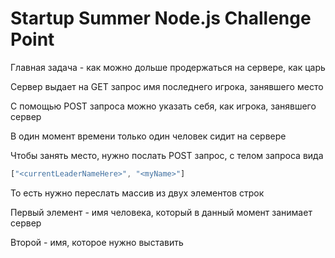 Startup Summer Node.js Challenge Point
===

Главная задача - как можно дольше продержаться на сервере, как царь

Сервер выдает на GET запрос имя последнего игрока, занявшего место

С помощью POST запроса можно указать себя, как игрока, занявшего сервер

В один момент времени только один человек сидит на сервере

Чтобы занять место, нужно послать POST запрос, с телом запроса вида

```js
["<currentLeaderNameHere>", "<myName>"]
```

То есть нужно переслать массив из двух элементов строк

Первый элемент - имя человека, который в данный момент занимает сервер

Второй - имя, которое нужно выставить
